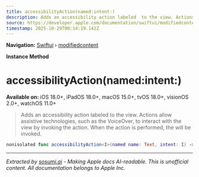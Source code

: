```yaml
---
title: accessibilityAction(named:intent:)
description: Adds an accessibility action labeled  to the view. Actions allow assistive technologies, such as the VoiceOver, to interact with the view by invoking the action. When the action is performed, the  will be invoked.
source: https://developer.apple.com/documentation/swiftui/modifiedcontent/accessibilityaction(named:intent:)
timestamp: 2025-10-29T00:14:19.142Z
---
```


**Navigation:** [Swiftui](/documentation/swiftui) › [modifiedcontent](/documentation/swiftui/modifiedcontent)

**Instance Method**

# accessibilityAction(named:intent:)

**Available on:** iOS 18.0+, iPadOS 18.0+, macOS 15.0+, tvOS 18.0+, visionOS 2.0+, watchOS 11.0+

> Adds an accessibility action labeled  to the view. Actions allow assistive technologies, such as the VoiceOver, to interact with the view by invoking the action. When the action is performed, the  will be invoked.

```swift
nonisolated func accessibilityAction<I>(named name: Text, intent: I) -> ModifiedContent<Content, Modifier> where I : AppIntent
```

---

*Extracted by [sosumi.ai](https://sosumi.ai) - Making Apple docs AI-readable.*
*This is unofficial content. All documentation belongs to Apple Inc.*
